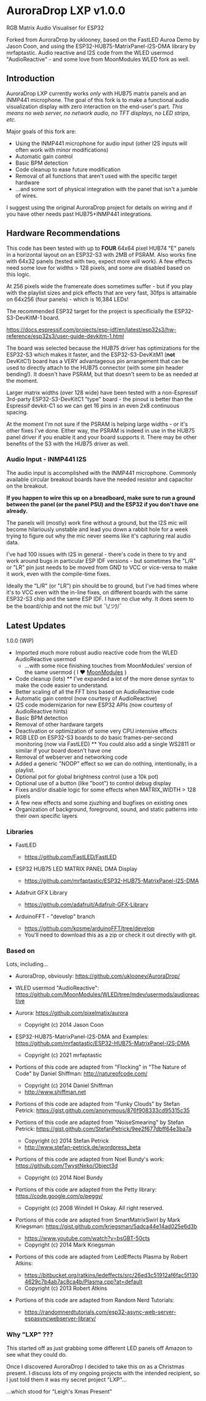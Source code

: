 # AuroraDrop LXP v1.0.0

RGB Matrix Audio Visualiser for ESP32

Forked from AuroraDrop by uklooney, based on the FastLED Auroa Demo by Jason Coon, and using the ESP32-HUB75-MatrixPanel-I2S-DMA library by mrfaptastic. Audio reactive and I2S code from the WLED usermod "AudioReactive" - and some love from MoonModules WLED fork as well. 

## Introduction

AuroraDrop LXP currently works *only* with HUB75 matrix panels and an INMP441 microphone. The goal of this fork is to make a functional audio visualization display with zero interaction on the end-user's part. *This means no web server, no network audio, no TFT displays, no LED strips, etc.*

Major goals of this fork are:

* Using the INMP441 microphone for audio input (other I2S inputs will often work with minor modifications)
* Automatic gain control
* Basic BPM detection
* Code cleanup to ease future modification
* Removal of all functions that aren't used with the specific target hardware
* ...and some sort of physical integration with the panel that isn't a jumble of wires.

I suggest using the original AuroraDrop project for details on wiring and if you have other needs past HUB75+INMP441 integrations.

## Hardware Recommendations

This code has been tested with up to **FOUR** 64x64 pixel HUB74 "E" panels in a horizontal layout on an ESP32-S3 with 2MB of PSRAM. Also works fine with 64x32 panels (tested with two, expect more will work). A few effects need some love for widths > 128 pixels, and some are disabled based on this logic.

At 256 pixels wide the framereate does sometimes suffer - but if you play with the playlist sizes and pick effects that are very fast, 30fps is attainable on 64x256 (four panels) - which is 16,384 LEDs!

The recommended ESP32 target for the project is specificially the ESP32-S3-DevKitM-1 board. 

https://docs.espressif.com/projects/esp-idf/en/latest/esp32s3/hw-reference/esp32s3/user-guide-devkitm-1.html

The board was selected because the HUB75 driver has optimizations for the ESP32-S3 which makes it faster, and the ESP32-S3-DevKitM1 (**not** DevKitC1) board has a VERY advantageous pin arrangement that can be used to directly attach to the HUB75 connector (with some pin header bending!). It doesn't have PSRAM, but that doesn't seem to be as needed at the moment.

Larger matrix widths (over 128 wide) have been tested with a non-Espressif 3rd-party ESP32-S3-DevKitC1 "type" board - the pinout is better than the Espressif devkit-C1 so we can get 16 pins in an even 2x8 continuous spacing. 

At the moment I'm not sure if the PSRAM is helping large widths - or it's other fixes I've done. Either way, the PSRAM is indeed in use in the HUB75 panel driver if you enable it and your board supports it. There may be other benefits of the S3 with the HUB75 driver as well.

### Audio Input - INMP441 I2S ###

The audio input is accomplished with the INMP441 microphone. Commonly available circular breakout boards have the needed resistor and capacitor on the breakout.

**If you happen to wire this up on a breadboard, make sure to run a ground between the panel (or the panel PSU) and the ESP32 if you don't have one already.**

The panels will (mostly) work fine without a ground, but the I2S mic will become hilariously unstable and lead you down a rabbit hole for a week trying to figure out why the mic never seems like it's capturing real audio data. 

I've had 100 issues with I2S in general - there's code in there to try and work around bugs in particular ESP IDF versions - but sometimes the "L/R" or "LR" pin just needs to be moved from GND to VCC or vice-versa to make it work, even with the compile-time fixes.

Ideally the "L/R" (or "LR") pin should be to ground, but I've had times where it's to VCC even with the in-line fixes, on different boards with the same ESP32-S3 chip and the same ESP IDF. I have no clue why. It does seem to be the board/chip and not the mic but ¯⁠\⁠_⁠(⁠ツ⁠)⁠_⁠/⁠¯

## Latest Updates

1.0.0 (WIP)
* Imported much more robust audio reactive code from the WLED AudioReactive usermod
  * ...with some nice finishing touches from MoonModules' version of the same usermod ( I :heart: [MoonModules](https://github.com/MoonModules/WLED) )
* Code cleanup (lots)
** I've expanded a lot of the more dense syntax to make the code easier to understand. 
* Better scaling of all the FFT bins based on AudioReactive code  
* Automatic gain control (now courtesy of AudioReactive)
* I2S code modernizarion for new ESP32 APIs (now courtesy of AudioReactive hints)
* Basic BPM detection
* Removal of other hardware targets
* Deactivation or optimization of some very CPU intensive effects
* RGB LED on ESP32-S3 boards to do basic frames-per-second monitoring (now via FastLED)
** You could also add a single WS2811 or similar if your board doesn't have one
* Removal of webserver and networking code
* Added a generic "NOOP" effect so we can do nothing, intentionally, in a playlist.
* Optional pot for global brightness control (use a 10k pot)
* Optional use of a button (like "boot") to control debug display
* Fixes and/or disable logic for some effects when MATRIX_WIDTH > 128 pixels
* A few new effects and some zjuzhing and bugfixes on existing ones
* Organization of background, foreground, sound, and static patterns into their own specific layers

### Libraries

 * FastLED
    * https://github.com/FastLED/FastLED

 * ESP32 HUB75 LED MATRIX PANEL DMA Display
    * https://github.com/mrfaptastic/ESP32-HUB75-MatrixPanel-I2S-DMA

 * Adafruit GFX Library
    * https://github.com/adafruit/Adafruit-GFX-Library

 * ArduinoFFT - "develop" branch
    * https://github.com/kosme/arduinoFFT/tree/develop
    * You'll need to download this as a zip or check it out directly with git.

### Based on

 Lots, including...

 * AuroraDrop, obviously: https://github.com/uklooney/AuroraDrop/

 * WLED usermod "AudioReactive": https://github.com/MoonModules/WLED/tree/mdev/usermods/audioreactive
 
 * Aurora: https://github.com/pixelmatix/aurora
   * Copyright (c) 2014 Jason Coon

 * ESP32-HUB75-MatrixPanel-I2S-DMA and Examples: https://github.com/mrfaptastic/ESP32-HUB75-MatrixPanel-I2S-DMA
   * Copyright (c) 2021 mrfaptastic
   
 * Portions of this code are adapted from "Flocking" in "The Nature of Code" by Daniel Shiffman: http://natureofcode.com/
   * Copyright (c) 2014 Daniel Shiffman
   * http://www.shiffman.net

 * Portions of this code are adapted from "Funky Clouds" by Stefan Petrick: https://gist.github.com/anonymous/876f908333cd95315c35
 * Portions of this code are adapted from "NoiseSmearing" by Stefan Petrick: https://gist.github.com/StefanPetrick/9ee2f677dbff64e3ba7a
   * Copyright (c) 2014 Stefan Petrick
   * http://www.stefan-petrick.de/wordpress_beta

 * Portions of this code are adapted from Noel Bundy's work: https://github.com/TwystNeko/Object3d
   * Copyright (c) 2014 Noel Bundy
 
 * Portions of this code are adapted from the Petty library: https://code.google.com/p/peggy/
   * Copyright (c) 2008 Windell H Oskay.  All right reserved.

 * Portions of this code are adapted from SmartMatrixSwirl by Mark Kriegsman: https://gist.github.com/kriegsman/5adca44e14ad025e6d3b
   * https://www.youtube.com/watch?v=bsGBT-50cts
   * Copyright (c) 2014 Mark Kriegsman

 * Portions of this code are adapted from LedEffects Plasma by Robert Atkins:
   * https://bitbucket.org/ratkins/ledeffects/src/26ed3c51912af6fac5f1304629c7b4ab7ac8ca4b/Plasma.cpp?at=default
   * Copyright (c) 2013 Robert Atkins

 * Portions of this code are adapted from Random Nerd Tutorials:
   * https://randomnerdtutorials.com/esp32-async-web-server-espasyncwebserver-library/

### Why "LXP" ???

This started off as just grabbing some different LED panels off Amazon to see what they could do.

Once I discovered AuroraDrop I decided to take this on as a Christmas present. I discuss lots of my ongoing projects with the intended recipient, so I just told them it was my secret project "LXP"... 

...which stood for "Leigh's Xmas Present"

